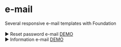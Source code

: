 # e-mail
Several responsive e-mail templates with Foundation
<br>
<br>
▶ Reset password e-mail [DEMO](https://rawgit.com/Annelia55/e-mail/master/dist/e-mail-2.html)
<br>
▶ Information e-mail [DEMO](https://rawgit.com/Annelia55/e-mail/master/dist/e-mail-1.html)
